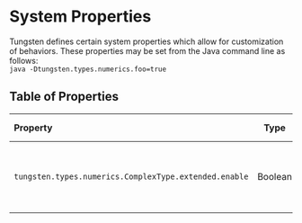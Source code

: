 # System Properties


Tungsten defines certain system properties which allow for
customization of behaviors.  These properties may be set from
the Java command line as follows:  
`java -Dtungsten.types.numerics.foo=true`

## Table of Properties
| Property                                              | Type    | Default Value | Explanation                                       |
|:------------------------------------------------------|---------|---------------|---------------------------------------------------|
| `tungsten.types.numerics.ComplexType.extended.enable` | Boolean | false         | If set to true, enables extended complex numbers. |

